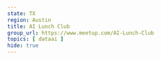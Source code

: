 ```yaml
---
state: TX
region: Austin
title: AI Lunch Club
group_url: https://www.meetup.com/AI-Lunch-Club
topics: [ dataai ]
hide: true
---
```

